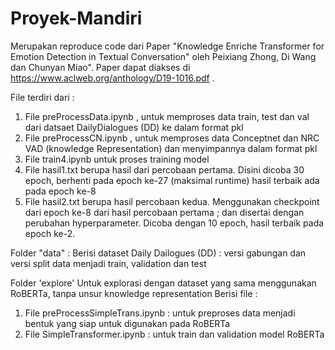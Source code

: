 # Proyek-Mandiri

Merupakan reproduce code dari Paper "Knowledge Enriche Transformer for Emotion Detection in Textual Conversation" oleh Peixiang Zhong, Di Wang dan Chunyan Miao". Paper dapat diakses di https://www.aclweb.org/anthology/D19-1016.pdf .

File terdiri dari :
1. File preProcessData.ipynb , untuk memproses data train, test dan val dari datsaet DailyDialogues (DD) ke dalam format pkl
2. File preProcessCN.ipynb , untuk memproses data Conceptnet dan NRC VAD (knowledge Representation) dan menyimpannya dalam format pkl
3. File train4.ipynb untuk proses training model
4. File hasil1.txt berupa hasil dari percobaan pertama. Disini dicoba 30 epoch, berhenti pada epoch ke-27 (maksimal runtime)
   hasil terbaik ada pada epoch ke-8
5. File hasil2.txt berupa hasil percobaan kedua. Menggunakan checkpoint dari epoch ke-8 dari hasil percobaan pertama ; dan disertai dengan perubahan hyperparameter.
   Dicoba dengan 10 epoch, hasil terbaik pada epoch ke-2.  
   
Folder "data" :
Berisi dataset Daily Dailogues (DD) : versi gabungan dan versi split data menjadi train, validation dan test

Folder 'explore'
Untuk explorasi dengan dataset yang sama menggunakan RoBERTa, tanpa unsur knowledge representation
Berisi file :
1. File preProcessSimpleTrans.ipynb : untuk preproses data menjadi bentuk yang siap untuk digunakan pada RoBERTa
2. File SimpleTransformer.ipynb : untuk train dan validation model RoBERTa 
